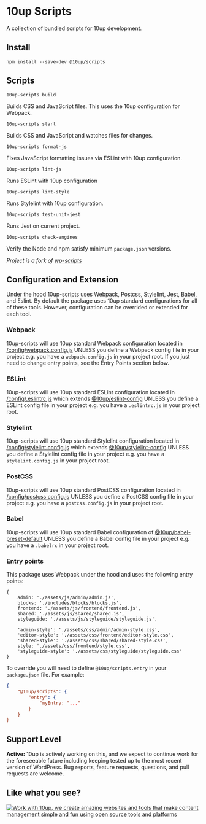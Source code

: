 # 10up Scripts

A collection of bundled scripts for 10up development.

## Install
```
npm install --save-dev @10up/scripts
```

## Scripts

```
10up-scripts build
```

Builds CSS and JavaScript files. This uses the 10up configuration for Webpack.

```
10up-scripts start
```

Builds CSS and JavaScript and watches files for changes.

```
10up-scripts format-js
```

Fixes JavaScript formatting issues via ESLint with 10up configuration.

```
10up-scripts lint-js
```

Runs ESLint with 10up configuration

```
10up-scripts lint-style
```

Runs Stylelint with 10up configuration.

```
10up-scripts test-unit-jest
```

Runs Jest on current project.

```
10up-scripts check-engines
```

Verify the Node and npm satisfy minimum `package.json` versions.

*Project is a fork of [wp-scripts](https://github.com/WordPress/gutenberg/tree/master/packages/scripts)*

## Configuration and Extension

Under the hood 10up-scripts uses Webpack, Postcss, Stylelint, Jest, Babel, and Eslint. By default the package uses 10up standard configurations for all of these tools. However, configuration can be overrided or extended for each tool.

### Webpack

10up-scripts will use 10up standard Webpack configuration located in [/config/webpack.config.js](https://github.com/10up/10up-scripts/blob/master/config/webpack.config.js) UNLESS you define a Webpack config file in your project e.g. you have a `webpack.config.js` in your project root. If you just need to change entry points, see the Entry Points section below.

### ESLint

10up-scripts will use 10up standard ESLint configuration located in [/config/.eslintrc.js](https://github.com/10up/10up-scripts/blob/master/config/.eslintrc.js) which extends [@10up/eslint-config](https://github.com/10up/eslint-config) UNLESS you define a ESLint config file in your project e.g. you have a `.eslintrc.js` in your project root. 

### Stylelint

10up-scripts will use 10up standard Stylelint configuration located in [/config/stylelint.config.js](https://github.com/10up/10up-scripts/blob/master/config/stylelint.config.js) which extends [@10up/stylelint-config](https://github.com/10up/stylelint-config) UNLESS you define a Stylelint config file in your project e.g. you have a `stylelint.config.js` in your project root.

### PostCSS

10up-scripts will use 10up standard PostCSS configuration located in [/config/postcss.config.js](https://github.com/10up/10up-scripts/blob/master/config/postcss.config.js) UNLESS you define a PostCSS config file in your project e.g. you have a `postcss.config.js` in your project root.

### Babel

10up-scripts will use 10up standard Babel configuration of [@10up/babel-preset-default](https://github.com/10up/babel-preset-default) UNLESS you define a Babel config file in your project e.g. you have a `.babelrc` in your project root.

### Entry points

This package uses Webpack under the hood and uses the following entry points:
```
{
    admin: './assets/js/admin/admin.js',
    blocks: './includes/blocks/blocks.js',
    frontend: './assets/js/frontend/frontend.js',
    shared: './assets/js/shared/shared.js',
    styleguide: './assets/js/styleguide/styleguide.js',

    'admin-style': './assets/css/admin/admin-style.css',
    'editor-style': './assets/css/frontend/editor-style.css',
    'shared-style': './assets/css/shared/shared-style.css',
    style: './assets/css/frontend/style.css',
    'styleguide-style': './assets/css/styleguide/styleguide.css'
}
```

To override you will need to define `@10up/scripts.entry` in your `package.json` file. For example:

```json
{
    "@10up/scripts": {
        "entry": {
            "myEntry: "..."
        }
    }
}
```

## Support Level

**Active:** 10up is actively working on this, and we expect to continue work for the foreseeable future including keeping tested up to the most recent version of WordPress.  Bug reports, feature requests, questions, and pull requests are welcome.

## Like what you see?

<a href="http://10up.com/contact/"><img src="https://10up.com/uploads/2016/10/10up-Github-Banner.png" alt="Work with 10up, we create amazing websites and tools that make content management simple and fun using open source tools and platforms"></a>
